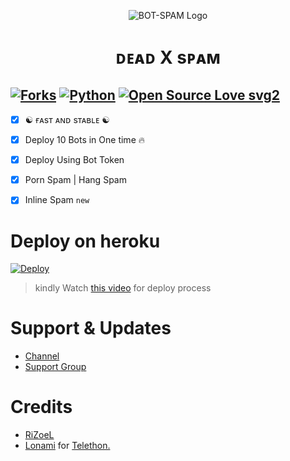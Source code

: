 <p align="center">
  <img src="https://graph.org/file/f4e84fef88c1c848c138f.jpg" alt="BOT-SPAM Logo">
</p>
<h1 align="center">
  <b>ᴅᴇᴀᴅ X sᴘᴀᴍ</b>
</h1>

[![Forks](https://img.shields.io/github/forks/MrRizoel/Spambot?style=flat-square&color=orange)](https://github.com/SaiDictator/SpamBot/fork)
[![Python](https://img.shields.io/badge/Python-v3.9.7-blue)](https://www.python.org/)
[![Open Source Love svg2](https://badges.frapsoft.com/os/v2/open-source.svg?v=103)](https://github.com/SaiDictator/SpamBot)   
----
 
- [x] ☯︎ ғᴀsᴛ ᴀɴᴅ sᴛᴀʙʟᴇ ☯︎
- [x] Deploy 10 Bots in One time 🔥
- [x] Deploy Using Bot Token 
- [x] Porn Spam | Hang Spam
- [x] Inline Spam `new`


# Deploy on heroku

[![Deploy](https://www.herokucdn.com/deploy/button.svg)](https://heroku.com/deploy?template=https://github.com/MrRizoel/deploy-spambot)

> kindly Watch [this video](https://t.me/Resourcez/9) for deploy process 

# Support & Updates
* [Channel](https://t.me/DAEDX_HELP)
* [Support Group](https://t.me/Saif_Sictator)

# Credits
* [RiZoeL](https://github.com/SaiDictator)
* [Lonami](https://github.com/LonamiWebs/) for [Telethon.](https://github.com/LonamiWebs/Telethon)
